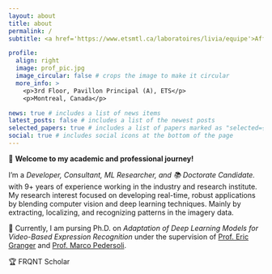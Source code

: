 ```yaml
---
layout: about
title: about
permalink: /
subtitle: <a href='https://www.etsmtl.ca/laboratoires/livia/equipe'>Affiliations</a>. 1100 Notre-Dame St W, Montreal, Quebec H3C 1K3.

profile:
  align: right
  image: prof_pic.jpg
  image_circular: false # crops the image to make it circular
  more_info: >
    <p>3rd Floor, Pavillon Principal (A), ETS</p>
    <p>Montreal, Canada</p>

news: true # includes a list of news items
latest_posts: false # includes a list of the newest posts
selected_papers: true # includes a list of papers marked as "selected={true}"
social: true # includes social icons at the bottom of the page
---
```


👋 <strong>Welcome to my academic and professional journey!</strong>

I’m a <em>Developer, Consultant, ML Researcher, and 📚 Doctorate Candidate. </em> with 9+ years of experience working in the industry and research institute. My research interest focused on developing real-time, robust applications by blending computer vision and deep learning techniques. Mainly by extracting, localizing, and recognizing patterns in the imagery data.

🌱 Currently, I am pursing Ph.D. on <em>Adaptation of Deep Learning Models for Video-Based Expression Recognition</em> under the supervision of <a href='https://www.etsmtl.ca/etudier-a-lets/corps-enseignant/egranger'>Prof. Eric Granger</a> and <a href='https://www.etsmtl.ca/etudier-a-lets/corps-enseignant/mpedersoli'>Prof. Marco Pedersoli</a>.

🏆 FRQNT Scholar 